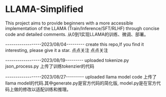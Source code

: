 # LLAMA-Simplified
This project aims to provide beginners with a more accessible implementation of the LLAMA (Train/Inference/SFT/RLHF) through concise code and detailed comments.
从0到1实现LLAMA的训练、微调、部署。


------------------2023/08/04---------
create this repo,If you find it interesting, please give it a star.
点点关注 点点关注

------------------2023/08/19---------
uploaded tokenize.py json_process.py
上传了训练tokenzier的代码

------------------2023/08/27---------
uploaded llama model code
上传了llama model的代码.其中generate.py是官方代码的简化版,
model.py是在官方代码上做的修改以适配训练和推理。
